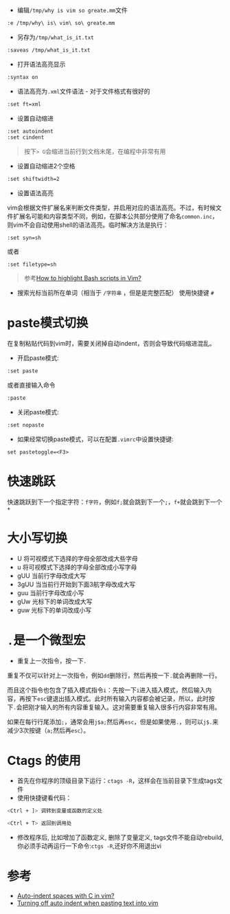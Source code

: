

* 编辑`/tmp/why is vim so greate.mm`文件

```bash
:e /tmp/why\ is\ vim\ so\ greate.mm
```

* 另存为`/tmp/what_is_it.txt`

```bash
:saveas /tmp/what_is_it.txt
```

* 打开语法高亮显示

```bash
:syntax on
```

* 语法高亮为`.xml`文件语法 - 对于文件格式有很好的

```bash
:set ft=xml
```

* 设置自动缩进

```bash
:set autoindent
:set cindent
```

> 按下`> G`会缩进当前行到文档末尾，在编程中非常有用

* 设置自动缩进2个空格

```bash
:set shiftwidth=2
```

* 设置语法高亮

vim会根据文件扩展名来判断文件类型，并启用对应的语法高亮。不过，有时候文件扩展名可能和内容类型不同，例如，在脚本公共部分使用了命名`common.inc`，则vim不会自动使用shell的语法高亮。临时解决方法是执行：

```
:set syn=sh
```

或者

```
:set filetype=sh
```

> 参考[How to highlight Bash scripts in Vim?](http://stackoverflow.com/questions/2576687/how-to-highlight-bash-scripts-in-vim)

* 搜索光标当前所在单词（相当于 `/字符串` ，但是是完整匹配） 使用快捷键 `#`

# paste模式切换

在复制粘贴代码到vim时，需要关闭掉自动indent，否则会导致代码缩进混乱。

* 开启paste模式:

```bash
:set paste
```

或者直接输入命令

```bash
:paste
```

* 关闭paste模式:

```bash
:set nopaste
```

* 如果经常切换paste模式，可以在配置`.vimrc`中设置快捷键:

```
set pastetoggle=<F3>
```

# 快速跳跃

快速跳跃到下一个指定字符：`f字符`，例如`f;`就会跳到下一个`;`，`f+`就会跳到下一个`+`

# 大小写切换

* U 将可视模式下选择的字母全部改成大些字母
* u 将可视模式下选择的字母全部改成小写字母
* gUU 当前行字母改成大写
* 3gUU 当当前行开始到下面3航字母改成大写
* guu 当前行字母改成小写
* gUw 光标下的单词改成大写
* guw 光标下的单词改成小写

# `.`是一个微型宏

* 重复上一次指令，按一下`.`

重复不仅可以针对上一次指令，例如`dd`删除行，然后再按一下`.`就会再删除一行。

而且这个指令也包含了插入模式指令`i`：先按一下`i`进入插入模式，然后输入内容，再按下`esc`键退出插入模式。此时所有输入内容都会被记录，所以，此时按下`.`会把刚才输入的所有内容重复输入。这对需要重复输入很多行内容非常有用。

如果在每行行尾添加`;`，通常会用`j$a;`然后再`esc`，但是如果使用`.`，则可以`j$.`来减少3次按键（`a;`然后再`esc`）。

# Ctags 的使用

* 首先在你程序的顶级目录下运行：`ctags -R`，这样会在当前目录下生成tags文件
* 使用快捷键看代码：

```bash
<Ctrl + ]> 调转到变量或函数的定义处

<Ctrl + T> 返回到调用处
```

* 修改程序后, 比如增加了函数定义, 删除了变量定义, tags文件不能自动rebuild, 你必须手动再运行一下命令:`ctgs -R`,还好你不用退出vi

# 参考

* [Auto-indent spaces with C in vim?](http://stackoverflow.com/questions/97694/auto-indent-spaces-with-c-in-vim)
* [Turning off auto indent when pasting text into vim](https://stackoverflow.com/questions/2514445/turning-off-auto-indent-when-pasting-text-into-vim)